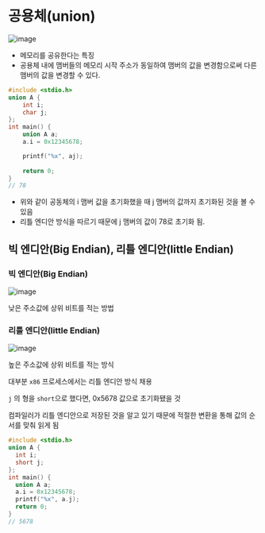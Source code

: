 # 공용체(union)

![image](https://github.com/WonilLee211/TIL/assets/109330610/857a0d84-d07e-4162-8b52-3adb528b33ab)

- 메모리를 공유한다는 특징
- 공용체 내에 맴버들의 메모리 시작 주소가 동일하여 맴버의 값을 변경함으로써 다른 맴버의 값을 변경할 수 있다.

```c
#include <stdio.h>
union A {
    int i;
    char j;
};
int main() {
    union A a;
    a.i = 0x12345678;

    printf("%x", aj);
    
    return 0;
}
// 78
```
- 위와 같이 공동체의 i 맴버 값을 초기화했을 때 j 맴버의 값까지 초기화된 것을 볼 수 있음
- 리틀 엔디안 방식을 따르기 때문에 j 맴버의 값이 78로 초기화 됨.

## 빅 엔디안(Big Endian), 리틀 엔디안(little Endian)

### 빅 엔디안(Big Endian)

![image](https://github.com/WonilLee211/TIL/assets/109330610/0dc94107-cf96-4db2-b61e-2d3cb430d81e)

낮은 주소값에 상위 비트를 적는 방법

### 리틀 엔디안(little Endian)

![image](https://github.com/WonilLee211/TIL/assets/109330610/9be2ba85-43e2-4b1a-8006-baccab9940f4)

높은 주소값에 상위 비트를 적는 방식

대부분 `x86` 프로세스에서는 리틀 엔디안 방식 채용


`j` 의 형을 `short`으로 했다면, 0x5678 값으로 초기화됐을 것

컴파일러가 리틀 엔디안으로 저장된 것을 알고 있기 때문에 적절한 변환을 통해 값의 순서를 맞춰 읽게 됨

```c
#include <stdio.h>
union A {
  int i;
  short j;
};
int main() {
  union A a;
  a.i = 0x12345678;
  printf("%x", a.j);
  return 0;
}
// 5678
```

